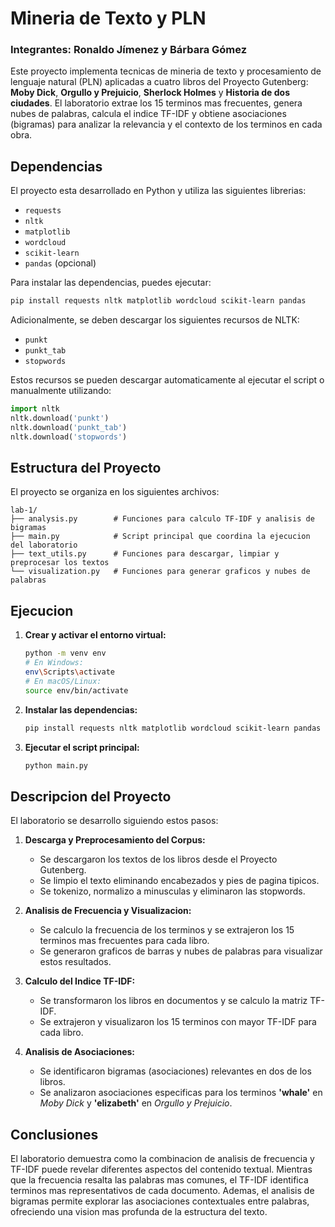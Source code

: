 # Mineria de Texto y PLN

### Integrantes: Ronaldo Jímenez y Bárbara Gómez

Este proyecto implementa tecnicas de mineria de texto y procesamiento de lenguaje natural (PLN) aplicadas a cuatro libros del Proyecto Gutenberg: **Moby Dick**, **Orgullo y Prejuicio**, **Sherlock Holmes** y **Historia de dos ciudades**. El laboratorio extrae los 15 terminos mas frecuentes, genera nubes de palabras, calcula el indice TF-IDF y obtiene asociaciones (bigramas) para analizar la relevancia y el contexto de los terminos en cada obra.

## Dependencias

El proyecto esta desarrollado en Python y utiliza las siguientes librerias:

- `requests`
- `nltk`
- `matplotlib`
- `wordcloud`
- `scikit-learn`
- `pandas` (opcional)

Para instalar las dependencias, puedes ejecutar:

```bash
pip install requests nltk matplotlib wordcloud scikit-learn pandas
```

Adicionalmente, se deben descargar los siguientes recursos de NLTK:
- `punkt`
- `punkt_tab`
- `stopwords`

Estos recursos se pueden descargar automaticamente al ejecutar el script o manualmente utilizando:

```python
import nltk
nltk.download('punkt')
nltk.download('punkt_tab')
nltk.download('stopwords')
```

## Estructura del Proyecto

El proyecto se organiza en los siguientes archivos:

```
lab-1/
├── analysis.py        # Funciones para calculo TF-IDF y analisis de bigramas
├── main.py            # Script principal que coordina la ejecucion del laboratorio
├── text_utils.py      # Funciones para descargar, limpiar y preprocesar los textos
└── visualization.py   # Funciones para generar graficos y nubes de palabras
```

## Ejecucion

1. **Crear y activar el entorno virtual:**

   ```bash
   python -m venv env
   # En Windows:
   env\Scripts\activate
   # En macOS/Linux:
   source env/bin/activate
   ```

2. **Instalar las dependencias:**

   ```bash
   pip install requests nltk matplotlib wordcloud scikit-learn pandas
   ```

3. **Ejecutar el script principal:**

   ```bash
   python main.py
   ```

## Descripcion del Proyecto

El laboratorio se desarrollo siguiendo estos pasos:

1. **Descarga y Preprocesamiento del Corpus:**
   - Se descargaron los textos de los libros desde el Proyecto Gutenberg.
   - Se limpio el texto eliminando encabezados y pies de pagina tipicos.
   - Se tokenizo, normalizo a minusculas y eliminaron las stopwords.

2. **Analisis de Frecuencia y Visualizacion:**
   - Se calculo la frecuencia de los terminos y se extrajeron los 15 terminos mas frecuentes para cada libro.
   - Se generaron graficos de barras y nubes de palabras para visualizar estos resultados.

3. **Calculo del Indice TF-IDF:**
   - Se transformaron los libros en documentos y se calculo la matriz TF-IDF.
   - Se extrajeron y visualizaron los 15 terminos con mayor TF-IDF para cada libro.

4. **Analisis de Asociaciones:**
   - Se identificaron bigramas (asociaciones) relevantes en dos de los libros.
   - Se analizaron asociaciones especificas para los terminos **'whale'** en *Moby Dick* y **'elizabeth'** en *Orgullo y Prejuicio*.

## Conclusiones

El laboratorio demuestra como la combinacion de analisis de frecuencia y TF-IDF puede revelar diferentes aspectos del contenido textual. Mientras que la frecuencia resalta las palabras mas comunes, el TF-IDF identifica terminos mas representativos de cada documento. Ademas, el analisis de bigramas permite explorar las asociaciones contextuales entre palabras, ofreciendo una vision mas profunda de la estructura del texto.

